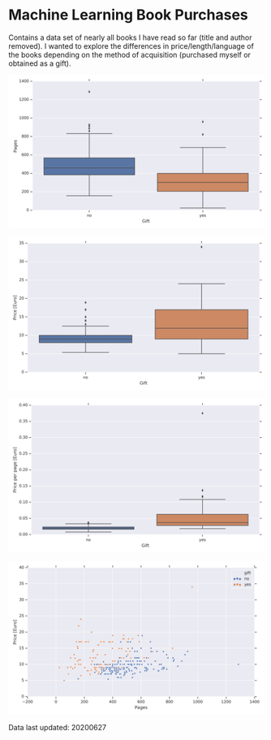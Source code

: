 # Machine Learning Book Purchases

Contains a data set of nearly all books I have read so far (title and author removed). I wanted to explore the differences in price/length/language of the books depending on the method of acquisition (purchased myself or obtained as a gift).

![Pages](img/boxplot_pages.png)

![Price](img/boxplot_price.png)

![Price_per_page](img/boxplot_price_per_page.png)

![Price_pages](img/scatterplot_price_pages.png)

Data last updated: 20200627
